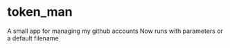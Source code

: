 # token_man
A small app for managing my github accounts
Now runs with parameters or a default filename
